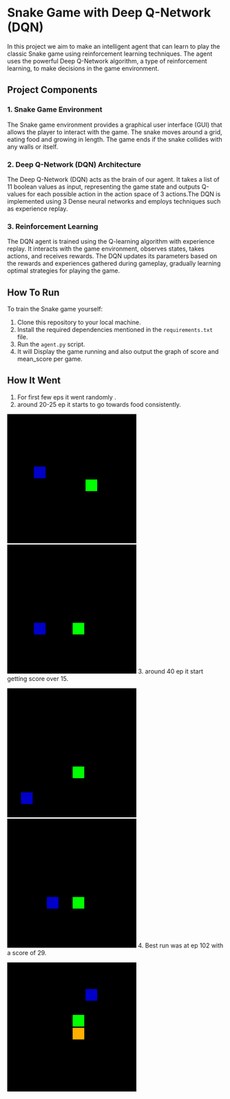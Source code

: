 # Snake Game with Deep Q-Network (DQN)
 In this project we aim to make an intelligent agent that can learn to play the classic Snake game using reinforcement learning techniques. The agent uses the powerful Deep Q-Network algorithm, a type of reinforcement learning, to make decisions in the game environment.
 ## Project Components
 ### 1. Snake Game Environment
 The Snake game environment provides a graphical user interface (GUI) that allows the player to interact with the game. The snake moves around a grid, eating food and growing in length. The game ends if the snake collides with any walls or itself. 
 ### 2. Deep Q-Network (DQN) Architecture
 The Deep Q-Network (DQN) acts as the brain of our agent. It takes a list of 11 boolean values as input, representing the game state and outputs Q-values for each possible action in the action space of 3 actions.The DQN is implemented using 3 Dense neural networks and employs techniques such as experience replay.
 ### 3. Reinforcement Learning
 The DQN agent is trained using the Q-learning algorithm with experience replay. It interacts with the game environment, observes states, takes actions, and receives rewards. The DQN updates its parameters based on the rewards and experiences gathered during gameplay, gradually learning optimal strategies for playing the game.
 ## How To Run
 To train the Snake game yourself:
 1. Clone this repository to your local machine.
 2. Install the required dependencies mentioned in the `requirements.txt` file.
 3. Run the `agent.py` script.
 4. It will Display the game running and also output the graph of score and mean_score per game.

## How It Went
1. For first few eps it went randomly .
2. around 20-25 ep it starts to go towards food consistently.

![](https://github.com/deepu718/Snake_AI/blob/main/snake_gif/episode_19_score_2.gif)
![](https://github.com/deepu718/Snake_AI/blob/main/snake_gif/episode_26_score_11.gif)
3. around 40 ep it start getting score over 15.


![](https://github.com/deepu718/Snake_AI/blob/main/snake_gif/episode_37_score_19.gif)
![](https://github.com/deepu718/Snake_AI/blob/main/snake_gif/episode_38_score_23.gif)
4. Best run was at ep 102 with a score of 29.


![](https://github.com/deepu718/Snake_AI/blob/main/snake_gif/episode_102_score_29.gif)
 
 
 
